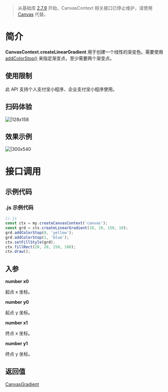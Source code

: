 > 从基础库 [2.7.9](https://opendocs.alipay.com/mini/framework/lib-upgrade-v2) 开始，CanvasContext 相关接口已停止维护，请使用 [Canvas](https://opendocs.alipay.com/mini/01vzqv) 代替。

# 简介

**CanvasContext.createLinearGradient** 用于创建一个线性的渐变色。需要使用 [addColorStop()](https://opendocs.alipay.com/mini/api/addColorStop) 来指定渐变点，至少需要两个渐变点。

## 使用限制

此 API 支持个人支付宝小程序、企业支付宝小程序使用。

## 扫码体验

![|128x158](https://cdn.nlark.com/yuque/0/2021/png/179989/1626499387407-6b9d016f-47a6-4e99-aae0-c91eeb362d8c.png#align=left&display=inline&height=158&margin=%5Bobject%20Object%5D&name=1.png&originHeight=158&originWidth=128&size=17896&status=done&style=stroke&width=128)

## 效果示例

![|300x540](https://cdn.nlark.com/yuque/0/2021/gif/179989/1626499393511-836ad06e-bafb-47f2-91db-7cec1997da7c.gif#align=left&display=inline&height=540&margin=%5Bobject%20Object%5D&name=2.gif&originHeight=540&originWidth=300&size=1429075&status=done&style=stroke&width=300)

# 接口调用

## 示例代码

### .js 示例代码

```javascript
//.js
const ctx = my.createCanvasContext('canvas');
const grd = ctx.createLinearGradient(10, 10, 150, 10);
grd.addColorStop(0, 'yellow');
grd.addColorStop(1, 'blue');
ctx.setFillStyle(grd);
ctx.fillRect(20, 20, 250, 180);
ctx.draw();
```

## 入参

**number x0**

起点 x 坐标。

**number y0**

起点 y 坐标。

**number x1**

终点 x 坐标。

**number y1**

终点 y 坐标。

## 返回值

[CanvasGradient](https://opendocs.alipay.com/mini/api/CanvasGradient)
